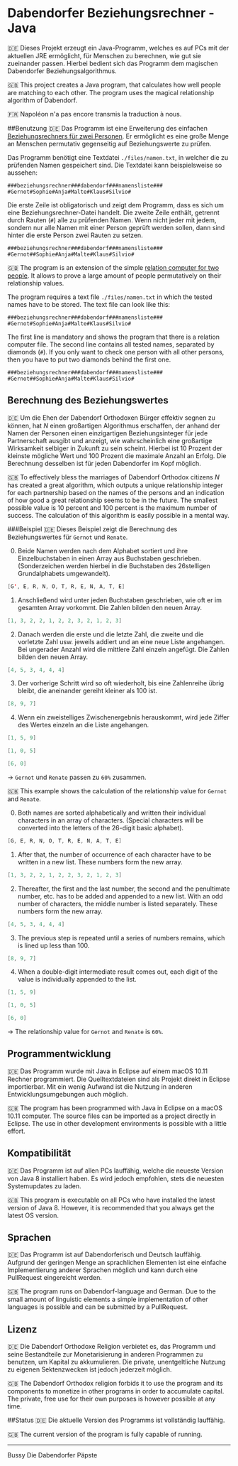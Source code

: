 # Dabendorfer Beziehungsrechner - Java
:de: Dieses Projekt erzeugt ein Java-Programm, welches es auf PCs mit der aktuellen JRE ermöglicht, für Menschen zu berechnen, wie gut sie zueinander passen. Hierbei bedient sich das Programm dem magischen Dabendorfer Beziehungsalgorithmus.

:uk: This project creates a Java program, that calculates how well people are matching to each other. The program uses the magical relationship algorithm of Dabendorf.

:fr: Napoléon n'a pas encore transmis la traduction à nous.

##Benutzung
:de: Das Programm ist eine Erweiterung des einfachen [Beziehungsrechners für zwei Personen](https://github.com/DORreligion/Java-Beziehungsrechner). Er ermöglicht es eine große Menge an Menschen permutativ gegenseitig auf Beziehungswerte zu prüfen.

Das Programm benötigt eine Textdatei `./files/namen.txt`, in welcher die zu prüfenden Namen gespeichert sind. Die Textdatei kann beispielsweise so aussehen:
```
###beziehungsrechner###dabendorf###namensliste###
#Gernot#Sophie#Anja#Malte#Klaus#Silvio#
```

Die erste Zeile ist obligatorisch und zeigt dem Programm, dass es sich um eine Beziehungsrechner-Datei handelt.
Die zweite Zeile enthält, getrennt durch Rauten (`#`) alle zu prüfenden Namen.
Wenn nicht jeder mit jedem, sondern nur alle Namen mit einer Person geprüft werden sollen, dann sind hinter die erste Person zwei Rauten zu setzen.
```
###beziehungsrechner###dabendorf###namensliste###
#Gernot##Sophie#Anja#Malte#Klaus#Silvio#
```

:uk: The program is an extension of the simple [relation computer for two people](https://github.com/DORreligion/Java-Beziehungsrechner). It allows to prove a large amount of people permutatively on their relationship values.

The program requires a text file `./files/namen.txt` in which the tested names have to be stored. The text file can look like this:
```
###beziehungsrechner###dabendorf###namensliste###
#Gernot#Sophie#Anja#Malte#Klaus#Silvio#
```

The first line is mandatory and shows the program that there is a relation computer file.
The second line contains all tested names, separated by diamonds (`#`).
If you only want to check one person with all other persons, then you have to put two diamonds behind the first one.

```
###beziehungsrechner###dabendorf###namensliste###
#Gernot##Sophie#Anja#Malte#Klaus#Silvio#
```

## Berechnung des Beziehungswertes
:de: Um die Ehen der Dabendorf Orthodoxen Bürger effektiv segnen zu können, hat _N_ einen großartigen Algorithmus erschaffen, der anhand der Namen der Personen einen einzigartigen Beziehungsinteger für jede Partnerschaft ausgibt und anzeigt, wie wahrscheinlich eine großartige Wirksamkeit selbiger in Zukunft zu sein scheint. Hierbei ist 10 Prozent der kleinste mögliche Wert und 100 Prozent die maximale Anzahl an Erfolg. Die Berechnung desselben ist für jeden Dabendorfer im Kopf möglich.

:uk: To effectively bless the marriages of Dabendorf Orthodox citizens _N_ has created a great algorithm, which outputs a unique relationship integer for each partnership based on the names of the persons and an indication of how good a great relationship seems to be in the future. The smallest possible value is 10 percent and 100 percent is the maximum number of success. The calculation of this algorithm is easily possible in a mental way.

###Beispiel
:de: Dieses Beispiel zeigt die Berechnung des Beziehungswertes für `Gernot` und `Renate`.

0. Beide Namen werden nach dem Alphabet sortiert und ihre Einzelbuchstaben in einen Array aus Buchstaben geschrieben. (Sonderzeichen werden hierbei in die Buchstaben des 26stelligen Grundalphabets umgewandelt).
 ``` java
[G', E, R, N, O, T, R, E, N, A, T, E]
```

1. Anschließend wird unter jeden Buchstaben geschrieben, wie oft er im gesamten Array vorkommt. Die Zahlen bilden den neuen Array.
 ``` java
[1, 3, 2, 2, 1, 2, 2, 3, 2, 1, 2, 3]
```

2. Danach werden die erste und die letzte Zahl, die zweite und die vorletzte Zahl usw. jeweils addiert und an eine neue Liste angehangen. Bei ungerader Anzahl wird die mittlere Zahl einzeln angefügt. Die Zahlen bilden den neuen Array.
 ``` java
[4, 5, 3, 4, 4, 4]
```

3. Der vorherige Schritt wird so oft wiederholt, bis eine Zahlenreihe übrig bleibt, die aneinander gereiht kleiner als 100 ist.
 ``` java
[8, 9, 7]
```

4. Wenn ein zweistelliges Zwischenergebnis herauskommt, wird jede Ziffer des Wertes einzeln an die Liste angehangen.
 ``` java
[1, 5, 9]
```
 ``` java
[1, 0, 5]
```
 ``` java
[6, 0]
```

-> `Gernot` und `Renate` passen zu `60%` zusammen.

:uk: This example shows the calculation of the relationship value for `Gernot` and `Renate`.

0. Both names are sorted alphabetically and written their individual characters in an array of characters. (Special characters will be converted into the letters of the 26-digit basic alphabet).
 ``` java
[G, E, R, N, O, T, R, E, N, A, T, E]
```

1. After that, the number of occurrence of each character have to be written in a new list. These numbers form the new array.
 ``` java
[1, 3, 2, 2, 1, 2, 2, 3, 2, 1, 2, 3]
```

2. Thereafter, the first and the last number, the second and the penultimate number, etc. has to be added and appended to a new list. With an odd number of characters, the middle number is listed separately. These numbers form the new array.
 ``` java
[4, 5, 3, 4, 4, 4]
```

3. The previous step is repeated until a series of numbers remains, which is lined up less than 100.
 ``` java
[8, 9, 7]
```

4. When a double-digit intermediate result comes out, each digit of the value is individually appended to the list.
 ``` java
[1, 5, 9]
```
 ``` java
[1, 0, 5]
```
 ``` java
[6, 0]
```

-> The relationship value for `Gernot` and `Renate` is `60%`.

## Programmentwicklung
:de: Das Programm wurde mit Java in Eclipse auf einem macOS 10.11 Rechner programmiert. Die Quelltextdateien sind als Projekt direkt in Eclipse importierbar. Mit ein wenig Aufwand ist die Nutzung in anderen Entwicklungsumgebungen auch möglich.

:uk: The program has been programmed with Java in Eclipse on a macOS 10.11 computer. The source files can be imported as a project directly in Eclipse. The use in other development environments is possible with a little effort.

## Kompatibilität
:de: Das Programm ist auf allen PCs lauffähig, welche die neueste Version von Java 8 installiert haben. Es wird jedoch empfohlen, stets die neuesten Systemupdates zu laden.

:uk: This program is executable on all PCs who have installed the latest version of Java 8. However, it is recommended that you always get the latest OS version.

## Sprachen
:de: Das Programm ist auf Dabendorferisch und Deutsch lauffähig. Aufgrund der geringen Menge an sprachlichen Elementen ist eine einfache Implementierung anderer Sprachen möglich und kann durch eine PullRequest eingereicht werden.

:uk: The program runs on Dabendorf-language and German. Due to the small amount of linguistic elements a simple implementation of other languages is possible and can be submitted by a PullRequest.

## Lizenz
:de: Die Dabendorf Orthodoxe Religion verbietet es, das Programm und seine Bestandteile zur Monetarisierung in anderen Programmen zu benutzen, um Kapital zu akkumulieren. Die private, unentgeltliche Nutzung zu eigenen Sektenzwecken ist jedoch jederzeit möglich.

:uk: The Dabendorf Orthodox religion forbids it to use the program and its components to monetize in other programs in order to accumulate capital. The private, free use for their own purposes is however possible at any time.

##Status
:de: Die aktuelle Version des Programms ist vollständig lauffähig.

:uk: The current version of the program is fully capable of running.


***

Bussy
Die Dabendorfer Päpste
